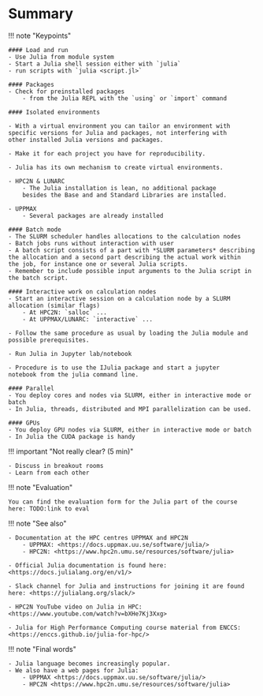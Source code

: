 # Summary

!!! note "Keypoints"

    #### Load and run  
    - Use Julia from module system
    - Start a Julia shell session either with `julia`
    - run scripts with `julia <script.jl>`

    #### Packages  
    - Check for preinstalled packages
        - from the Julia REPL with the `using` or `import` command

    #### Isolated environments

    - With a virtual environment you can tailor an environment with
    specific versions for Julia and packages, not interfering with
    other installed Julia versions and packages.

    - Make it for each project you have for reproducibility.

    - Julia has its own mechanism to create virtual environments.

    - HPC2N & LUNARC
        - The Julia installation is lean, no additional package
        besides the Base and and Standard Libraries are installed.

    - UPPMAX
        - Several packages are already installed

    #### Batch mode  
    - The SLURM scheduler handles allocations to the calculation nodes
    - Batch jobs runs without interaction with user
    - A batch script consists of a part with *SLURM parameters* describing
    the allocation and a second part describing the actual work within
    the job, for instance one or several Julia scripts.
    - Remember to include possible input arguments to the Julia script in
    the batch script.

    #### Interactive work on calculation nodes  
    - Start an interactive session on a calculation node by a SLURM
    allocation (similar flags)
        - At HPC2N: `salloc` ...
        - At UPPMAX/LUNARC: `interactive` ...

    - Follow the same procedure as usual by loading the Julia module and
    possible prerequisites.

    - Run Julia in Jupyter lab/notebook

    - Procedure is to use the IJulia package and start a jupyter
    notebook from the julia command line.

    #### Parallel  
    - You deploy cores and nodes via SLURM, either in interactive mode or
    batch
    - In Julia, threads, distributed and MPI parallelization can be used.

    #### GPUs  
    - You deploy GPU nodes via SLURM, either in interactive mode or batch
    - In Julia the CUDA package is handy


!!! important "Not really clear? (5 min)"

    - Discuss in breakout rooms
    - Learn from each other


!!! note "Evaluation"

    You can find the evaluation form for the Julia part of the course
    here: TODO:link to eval


!!! note "See also"

    - Documentation at the HPC centres UPPMAX and HPC2N  
        - UPPMAX: <https://docs.uppmax.uu.se/software/julia/>
        - HPC2N: <https://www.hpc2n.umu.se/resources/software/julia>

    - Official Julia documentation is found here:
    <https://docs.julialang.org/en/v1/>

    - Slack channel for Julia and instructions for joining it are found
    here: <https://julialang.org/slack/>

    - HPC2N YouTube video on Julia in HPC:
    <https://www.youtube.com/watch?v=bXHe7Kj3Xxg>

    - Julia for High Performance Computing course material from ENCCS:
    <https://enccs.github.io/julia-for-hpc/>


!!! note "Final words"

    - Julia language becomes increasingly popular.
    - We also have a web pages for Julia:
        - UPPMAX <https://docs.uppmax.uu.se/software/julia/>
        - HPC2N <https://www.hpc2n.umu.se/resources/software/julia>

